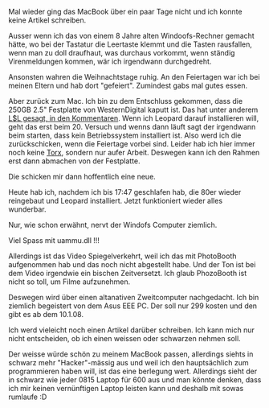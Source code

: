 <!--
.. title: Weihnachten und MacBook
.. slug: 323-weihnachten-und-macbook
.. date: 2007-12-28 11:00:16
.. tags: Persönlich
.. description: 
.. type: text
-->

Mal wieder ging das MacBook über ein paar Tage nicht und ich konnte keine Artikel schreiben.
<!-- TEASER_END -->

Ausser wenn ich das von einem 8 Jahre alten Windoofs-Rechner gemacht hätte, wo bei der Tastatur die Leertaste klemmt und die Tasten rausfallen, wenn man zu doll draufhaut, was durchaus vorkommt, wenn ständig Virenmeldungen kommen, wär ich irgendwann durchgedreht.

Ansonsten wahren die Weihnachtstage ruhig.
An den Feiertagen war ich bei meinen Eltern und hab dort "gefeiert".
Zumindest gabs mal gutes essen.

Aber zurück zum Mac.
Ich bin zu dem Entschluss gekommen, dass die 250GB 2.5" Festplatte von WesternDigital kaputt ist.
Das hat unter anderem [L$L gesagt, in den Kommentaren](/blog/319-urlaub-und-macbook/#comment-623).
Wenn ich Leopard darauf installieren will, geht das erst beim 20. Versuch und wenns dann läuft sagt der irgendwann beim starten, dass kein Betriebssystem installiert ist.
Also werd ich die zurückschicken, wenn die Feiertage vorbei sind.
Leider hab ich hier immer noch keine [Torx](http://de.wikipedia.org/wiki/Torx), sondern nur aufer Arbeit.
Deswegen kann ich den Rahmen erst dann abmachen von der Festplatte.

Die schicken mir dann hoffentlich eine neue.

Heute hab ich, nachdem ich bis 17:47 geschlafen hab, die 80er wieder reingebaut und Leopard installiert.
Jetzt funktioniert wieder alles wunderbar.

Nur, wie schon erwähnt, nervt der Windofs Computer ziemlich.

Viel Spass mit uammu.dll !!!

Allerdings ist das Video Spiegelverkehrt, weil ich das mit PhotoBooth aufgenommen hab und das noch nicht abgestellt habe.
Und der Ton ist bei dem Video irgendwie ein bischen Zeitversetzt.
Ich glaub PhozoBooth ist nicht so toll, um Filme aufzunehmen.

Deswegen wird über einen altanativen Zweitcomputer nachgedacht.
Ich bin ziemlich begeistert von dem Asus EEE PC.
Der soll nur 299 kosten und den gibt es ab dem 10.1.08.

Ich werd vieleicht noch einen Artikel darüber schreiben.
Ich kann mich nur nicht entscheiden, ob ich einen weissen oder schwarzen nehmen soll.

Der weisse würde schön zu meinem MacBook passen, allerdings siehts in schwarz mehr "Hacker"-mässig aus und weil ich den hauptsächlich zum programmieren haben will, ist das eine berlegung wert.
Allerdings sieht der in schwarz wie jeder 0815 Laptop für 600 aus und man könnte denken, dass ich mir keinen vernünftigen Laptop leisten kann und deshalb mit sowas rumlaufe :D
